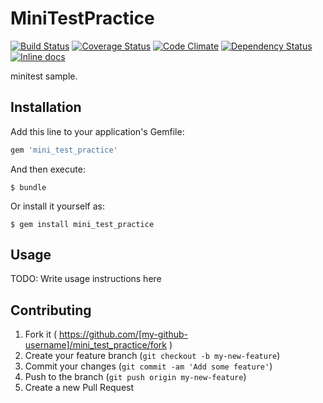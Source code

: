 # MiniTestPractice 

[![Build Status](https://travis-ci.org/chrhsmt/mini_test_practice.svg?branch=master)](https://travis-ci.org/chrhsmt/mini_test_practice) [![Coverage Status](https://coveralls.io/repos/chrhsmt/mini_test_practice/badge.png?branch=master)](https://coveralls.io/r/chrhsmt/mini_test_practice?branch=master) [![Code Climate](https://codeclimate.com/repos/546ddbe869568032b205a32b/badges/9fb87c485eaeeae00e72/gpa.svg)](https://codeclimate.com/repos/546ddbe869568032b205a32b/feed) [![Dependency Status](https://gemnasium.com/chrhsmt/mini_test_practice.svg)](https://gemnasium.com/chrhsmt/mini_test_practice) [![Inline docs](http://inch-ci.org/github/chrhsmt/mini_test_practice.svg?branch=master)](http://inch-ci.org/github/chrhsmt/mini_test_practice)

minitest sample.

## Installation

Add this line to your application's Gemfile:

```ruby
gem 'mini_test_practice'
```

And then execute:

    $ bundle

Or install it yourself as:

    $ gem install mini_test_practice

## Usage

TODO: Write usage instructions here

## Contributing

1. Fork it ( https://github.com/[my-github-username]/mini_test_practice/fork )
2. Create your feature branch (`git checkout -b my-new-feature`)
3. Commit your changes (`git commit -am 'Add some feature'`)
4. Push to the branch (`git push origin my-new-feature`)
5. Create a new Pull Request

